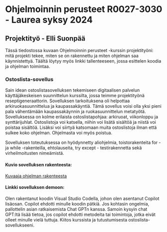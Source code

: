 
<h1> Ohjelmoinnin perusteet R0027-3030 - Laurea syksy 2024 </h1>
<h2> Projektityö - Elli Suonpää </h2>

Tässä tiedostossa kuvaan Ohjelmoinnin perusteet -kurssin projektityöni: mitä projekti tekee, miten se on rakennettu ja miten ohjelman saa käynnistettyä. Täältä löytyy myös linkki tallenteeseen, jossa esittelen koodia ja ohjelman toimintaa. 

<h3>Ostoslista-sovellus </h3>

<p>Sain idean ostoslistasovelluksen tekemiseen digitaalisen palvelun käyttäjäkeskeisen suunnittelun kurssilta, jossa teimme projektityönä reseptigeneraattorin. Sovelluksen tarkoituksena oli helpottaa arkiruokasuunnittelua ja kaupassakäyntiä. Tämä sovellus voisi olla yksi pieni pala vähentämään kaupassakäynnin ja ruokasuunnittelun metatyötä. Sovelluksessa on kolme erilaista ostoslistapohjaa: arkiruoat, viikonloppu ja synttärijuhlat. Ostoslistoja voi katsella, niihin voi lisätä sisältöä ja niistä voi poistaa sisältöä. Lisäksi voi siirtyä katsomaan muita ostoslistoja ilman että sulkee koko ohjelman. Ohjelmasta voi myös poistua. 

Sovelluksen toteutuksessa on hyödynnetty aliohjelmia, toistorakenteita for - ja while -rakenteilla, ehtolauseita, try except - testirakennetta sekä virheilmoitusten nimeämistä. </p>

<h4>Kuvio sovelluksen rakenteesta: </h4>

[Kuvaaja ohjelman rakenteesta](kuvaaja.png)

<h4>Linkki sovelluksen demoon: </h4>


<p>Olen rakentanut koodin Visual Studio Codella, johon olen asentanut Copilot lisäosan. Copilot ehdotti minulle koodin pätkiä. Jos kohtasin ongelmia, pallottelin asian ratkaisemista Chat GPTn kanssa. Samoin kysyin chat GPT:ltä lisää tietoa, jos copilot ehdotti metodeita tai toimintoja, jotka eivät olleet minulle vielä tuttuja. 
Kiitos kurssista ja tutustumisesta ostoslista-sovellukseeni. </p>

